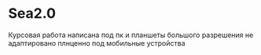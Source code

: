# Sea2.0
Курсовая работа написана под пк и планшеты большого разрешения
не адаптировано плнценно под мобильные устройства
